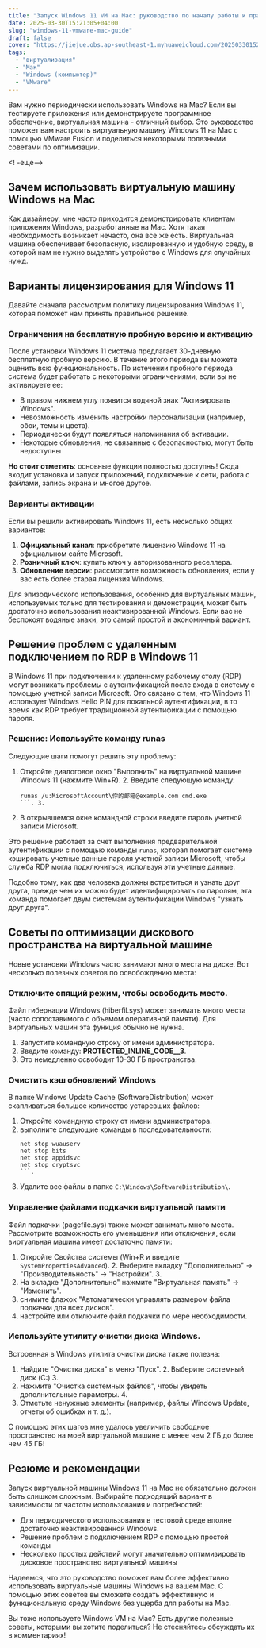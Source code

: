 ```yaml
---
title: "Запуск Windows 11 VM на Mac: руководство по началу работы и практические советы"
date: 2025-03-30T15:21:05+04:00
slug: "windows-11-vmware-mac-guide"
draft: false
cover: "https://jiejue.obs.ap-southeast-1.myhuaweicloud.com/20250330152257692.webp"
tags:
  - "виртуализация"
  - "Мак"
  - "Windows (компьютер)"
  - "VMware"
---
```


Вам нужно периодически использовать Windows на Mac? Если вы тестируете приложения или демонстрируете программное обеспечение, виртуальная машина - отличный выбор. Это руководство поможет вам настроить виртуальную машину Windows 11 на Mac с помощью VMware Fusion и поделиться некоторыми полезными советами по оптимизации.

<! -еще-->

## Зачем использовать виртуальную машину Windows на Mac

Как дизайнеру, мне часто приходится демонстрировать клиентам приложения Windows, разработанные на Mac. Хотя такая необходимость возникает нечасто, она все же есть. Виртуальная машина обеспечивает безопасную, изолированную и удобную среду, в которой нам не нужно выделять устройство с Windows для случайных нужд.

## Варианты лицензирования для Windows 11

Давайте сначала рассмотрим политику лицензирования Windows 11, которая поможет нам принять правильное решение.

### Ограничения на бесплатную пробную версию и активацию

После установки Windows 11 система предлагает 30-дневную бесплатную пробную версию. В течение этого периода вы можете оценить всю функциональность. По истечении пробного периода система будет работать с некоторыми ограничениями, если вы не активируете ее:

- В правом нижнем углу появится водяной знак "Активировать Windows".
- Невозможность изменить настройки персонализации (например, обои, темы и цвета).
- Периодически будут появляться напоминания об активации.
- Некоторые обновления, не связанные с безопасностью, могут быть недоступны

**Но стоит отметить**: основные функции полностью доступны! Сюда входит установка и запуск приложений, подключение к сети, работа с файлами, запись экрана и многое другое.

### Варианты активации

Если вы решили активировать Windows 11, есть несколько общих вариантов:

1. **Официальный канал**: приобретите лицензию Windows 11 на официальном сайте Microsoft.
2. **Розничный ключ**: купить ключ у авторизованного реселлера.
3. **Обновление версии**: рассмотрите возможность обновления, если у вас есть более старая лицензия Windows.

Для эпизодического использования, особенно для виртуальных машин, используемых только для тестирования и демонстрации, может быть достаточно использования неактивированной Windows. Если вас не беспокоят водяные знаки, это самый простой и экономичный вариант.

## Решение проблем с удаленным подключением по RDP в Windows 11

В Windows 11 при подключении к удаленному рабочему столу (RDP) могут возникать проблемы с аутентификацией после входа в систему с помощью учетной записи Microsoft. Это связано с тем, что Windows 11 использует Windows Hello PIN для локальной аутентификации, в то время как RDP требует традиционной аутентификации с помощью пароля.

### Решение: Используйте команду runas

Следующие шаги помогут решить эту проблему:

1. Откройте диалоговое окно "Выполнить" на виртуальной машине Windows 11 (нажмите Win+R). 2.
Введите следующую команду:
   ```
   runas /u:MicrosoftAccount\你的邮箱@example.com cmd.exe
   ```. 3.
3. В открывшемся окне командной строки введите пароль учетной записи Microsoft.

Это решение работает за счет выполнения предварительной аутентификации с помощью команды `runas`, которая помогает системе кэшировать учетные данные пароля учетной записи Microsoft, чтобы служба RDP могла подключиться, используя эти учетные данные.

Подобно тому, как два человека должны встретиться и узнать друг друга, прежде чем их можно будет идентифицировать по паролям, эта команда помогает двум системам аутентификации Windows "узнать друг друга".

## Советы по оптимизации дискового пространства на виртуальной машине

Новые установки Windows часто занимают много места на диске. Вот несколько полезных советов по освобождению места:

### Отключите спящий режим, чтобы освободить место.

Файл гибернации Windows (hiberfil.sys) может занимать много места (часто сопоставимого с объемом оперативной памяти). Для виртуальных машин эта функция обычно не нужна.

1. Запустите командную строку от имени администратора.
2. Введите команду: __PROTECTED_INLINE_CODE__3__.
3. Это немедленно освободит 10-30 ГБ пространства.

### Очистить кэш обновлений Windows

В папке Windows Update Cache (SoftwareDistribution) может скапливаться большое количество устаревших файлов:

1. Откройте командную строку от имени администратора.
2. выполните следующие команды в последовательности:
   ```
   net stop wuauserv
   net stop bits
   net stop appidsvc
   net stop cryptsvc
   ```.
3. Удалите все файлы в папке `C:\Windows\SoftwareDistribution\`.

### Управление файлами подкачки виртуальной памяти

Файл подкачки (pagefile.sys) также может занимать много места. Рассмотрите возможность его уменьшения или отключения, если виртуальная машина имеет достаточно памяти:

1. Откройте Свойства системы (Win+R и введите `SystemPropertiesAdvanced`). 2.
Выберите вкладку "Дополнительно" → "Производительность" → "Настройки". 3.
3. На вкладке "Дополнительно" нажмите "Виртуальная память" -> "Изменить".
4. снимите флажок "Автоматически управлять размером файла подкачки для всех дисков".
5. настройте или отключите файл подкачки по мере необходимости.

### Используйте утилиту очистки диска Windows.

Встроенная в Windows утилита очистки диска также полезна:

1. Найдите "Очистка диска" в меню "Пуск". 2.
Выберите системный диск (C:) 3.
3. Нажмите "Очистка системных файлов", чтобы увидеть дополнительные параметры. 4.
4. Отметьте ненужные элементы (например, файлы Windows Update, отчеты об ошибках и т. д.).

С помощью этих шагов мне удалось увеличить свободное пространство на моей виртуальной машине с менее чем 2 ГБ до более чем 45 ГБ!

## Резюме и рекомендации

Запуск виртуальной машины Windows 11 на Mac не обязательно должен быть слишком сложным. Выбирайте подходящий вариант в зависимости от частоты использования и потребностей:

- Для периодического использования в тестовой среде вполне достаточно неактивированной Windows.
- Решение проблем с подключением RDP с помощью простой команды
- Несколько простых действий могут значительно оптимизировать дисковое пространство виртуальной машины

Надеемся, что это руководство поможет вам более эффективно использовать виртуальные машины Windows на вашем Mac. С помощью этих советов вы сможете создать эффективную и функциональную среду Windows без ущерба для работы на Mac.

Вы тоже используете Windows VM на Mac? Есть другие полезные советы, которыми вы хотите поделиться? Не стесняйтесь обсуждать их в комментариях!

